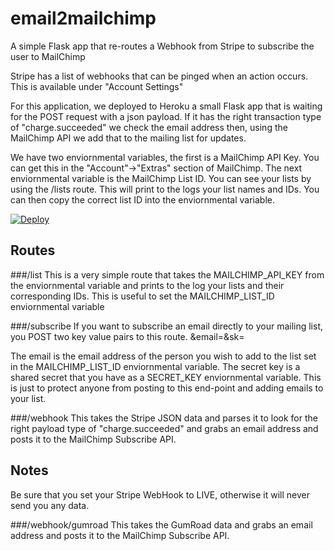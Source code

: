 # email2mailchimp

A simple Flask app that re-routes a Webhook from Stripe to subscribe the user to MailChimp

Stripe has a list of webhooks that can be pinged when an action occurs. This is available under "Account Settings"

For this application, we deployed to Heroku a small Flask app that is waiting for the POST request with a json payload. If it has the right transaction type of "charge.succeeded" we check the email address then, using the MailChimp API we add that to the mailing list for updates.

We have two enviornmental variables, the first is a MailChimp API Key. You can get this in the "Account"->"Extras" section of MailChimp. The next enviornmental variable is the MailChimp List ID. You can see your lists by using the /lists route. This will print to the logs your list names and IDs. You can then copy the correct list ID into the enviornmental variable.

[![Deploy](https://www.herokucdn.com/deploy/button.png)](https://heroku.com/deploy)

## Routes

###/list
This is a very simple route that takes the MAILCHIMP_API_KEY from the enviornmental variable and prints to the log your lists and their corresponding IDs. This is useful to set the MAILCHIMP_LIST_ID enviornmental variable

###/subscribe
If you want to subscribe an email directly to your mailing list, you POST two key value pairs to this route. &email=<email address>&sk=<secret key>

The email is the email address of the person you wish to add to the list set in the MAILCHIMP_LIST_ID enviornmental variable. The secret key is a shared secret that you have as a SECRET_KEY enviornmental variable. This is just to protect anyone from posting to this end-point and adding emails to your list.

###/webhook
This takes the Stripe JSON data and parses it to look for the right payload type of "charge.succeeded" and grabs an email address and posts it to the MailChimp Subscribe API.

## Notes

Be sure that you set your Stripe WebHook to LIVE, otherwise it will never send you any data.

###/webhook/gumroad
This takes the GumRoad data and grabs an email address and posts it to the MailChimp Subscribe API.
